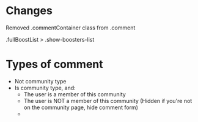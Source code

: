 # Changes

Removed .commentContainer class from .comment

.fullBoostList > .show-boosters-list


# Types of comment

- Not community type
- Is community type, and:
    - The user is a member of this community
    - The user is NOT a member of this community (Hidden if you're not on the community page, hide comment form)
    - 
